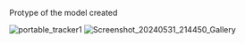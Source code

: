 Protype of the model created
<html lang="en">

<head>
    <meta charset="UTF-8">
    <meta http-equiv="X-UA-Compatible" content="IE=edge">
    <meta name="viewport" content="width=d. We have made portable device tracker in one night.This is a small portable tracker that can be deployed anywhere withoout any external powersupply or other wired connection.Currently we are working on this to make it better and have planned to patent this.

In this we have created own VPN server and used opencv ,ultralytics,tracker, image & video procesing , remote networking.
This tracker is able to detect the speed of vehile and send alert by showing light above it. It also able to get the number palte of vehicle if found violating rules and have many other stuffs

![portable_tracker2](https://github.com/an-ash-iith/Tinkerer-s-Night-project/assets/106005097/5b33c561-d994-4a10-90ee-77f8a5b3c905)
![portable_tracker1](https://github.com/an-ash-iith/Tinkerer-s-Night-project/assets/106005097/98ef5d05-2a8c-4cf9-bac9-3fa4616a3b22)
![Screenshot_20240531_214450_Gallery](https://github.com/an-ash-iith/Tinkerer-s-Night-project/assets/106005097/e778c8c9-e859-44aa-ad0e-e2ca37440500)
